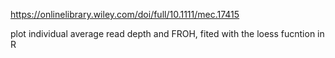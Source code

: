 https://onlinelibrary.wiley.com/doi/full/10.1111/mec.17415

plot individual average read depth and FROH, fited with the loess fucntion in R
